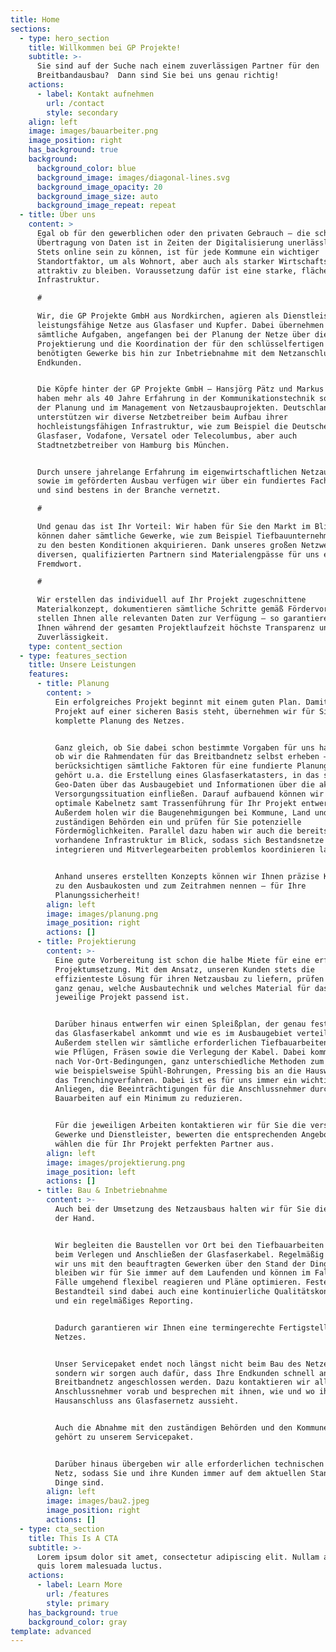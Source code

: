```yaml
---
title: Home
sections:
  - type: hero_section
    title: Willkommen bei GP Projekte!
    subtitle: >-
      Sie sind auf der Suche nach einem zuverlässigen Partner für den
      Breitbandausbau?  Dann sind Sie bei uns genau richtig!
    actions:
      - label: Kontakt aufnehmen
        url: /contact
        style: secondary
    align: left
    image: images/bauarbeiter.png
    image_position: right
    has_background: true
    background:
      background_color: blue
      background_image: images/diagonal-lines.svg
      background_image_opacity: 20
      background_image_size: auto
      background_image_repeat: repeat
  - title: Über uns
    content: >
      Egal ob für den gewerblichen oder den privaten Gebrauch – die schnelle
      Übertragung von Daten ist in Zeiten der Digitalisierung unerlässlich.
      Stets online sein zu können, ist für jede Kommune ein wichtiger
      Standortfaktor, um als Wohnort, aber auch als starker Wirtschaftsstandort
      attraktiv zu bleiben. Voraussetzung dafür ist eine starke, flächendeckende
      Infrastruktur. 

      #

      Wir, die GP Projekte GmbH aus Nordkirchen, agieren als Dienstleister für
      leistungsfähige Netze aus Glasfaser und Kupfer. Dabei übernehmen wir
      sämtliche Aufgaben, angefangen bei der Planung der Netze über die
      Projektierung und die Koordination der für den schlüsselfertigen Bau
      benötigten Gewerke bis hin zur Inbetriebnahme mit dem Netzanschluss der
      Endkunden. 


      Die Köpfe hinter der GP Projekte GmbH – Hansjörg Pätz und Markus Gote –
      haben mehr als 40 Jahre Erfahrung in der Kommunikationstechnik sowie in
      der Planung und im Management von Netzausbauprojekten. Deutschlandweit
      unterstützen wir diverse Netzbetreiber beim Aufbau ihrer
      hochleistungsfähigen Infrastruktur, wie zum Beispiel die Deutsche
      Glasfaser, Vodafone, Versatel oder Telecolumbus, aber auch
      Stadtnetzbetreiber von Hamburg bis München. 


      Durch unsere jahrelange Erfahrung im eigenwirtschaftlichen Netzausbau
      sowie im geförderten Ausbau verfügen wir über ein fundiertes Fachwissen
      und sind bestens in der Branche vernetzt. 

      #

      Und genau das ist Ihr Vorteil: Wir haben für Sie den Markt im Blick und
      können daher sämtliche Gewerke, wie zum Beispiel Tiefbauunternehmen, immer
      zu den besten Konditionen akquirieren. Dank unseres großen Netzwerks zu
      diversen, qualifizierten Partnern sind Materialengpässe für uns ein
      Fremdwort. 

      # 

      Wir erstellen das individuell auf Ihr Projekt zugeschnittene
      Materialkonzept, dokumentieren sämtliche Schritte gemäß Fördervorgabe und
      stellen Ihnen alle relevanten Daten zur Verfügung – so garantieren wir
      Ihnen während der gesamten Projektlaufzeit höchste Transparenz und
      Zuverlässigkeit. 
    type: content_section
  - type: features_section
    title: Unsere Leistungen
    features:
      - title: Planung
        content: >
          Ein erfolgreiches Projekt beginnt mit einem guten Plan. Damit Ihr
          Projekt auf einer sicheren Basis steht, übernehmen wir für Sie die
          komplette Planung des Netzes. 


          Ganz gleich, ob Sie dabei schon bestimmte Vorgaben für uns haben, oder
          ob wir die Rahmendaten für das Breitbandnetz selbst erheben – wir
          berücksichtigen sämtliche Faktoren für eine fundierte Planung. Dazu
          gehört u.a. die Erstellung eines Glasfaserkatasters, in das sämtliche
          Geo-Daten über das Ausbaugebiet und Informationen über die aktuelle
          Versorgungssituation einfließen. Darauf aufbauend können wir das
          optimale Kabelnetz samt Trassenführung für Ihr Projekt entwerfen.
          Außerdem holen wir die Baugenehmigungen bei Kommune, Land und den
          zuständigen Behörden ein und prüfen für Sie potenzielle
          Fördermöglichkeiten. Parallel dazu haben wir auch die bereits
          vorhandene Infrastruktur im Blick, sodass sich Bestandsnetze
          integrieren und Mitverlegearbeiten problemlos koordinieren lassen. 


          Anhand unseres erstellten Konzepts können wir Ihnen präzise Kennzahlen
          zu den Ausbaukosten und zum Zeitrahmen nennen – für Ihre
          Planungssicherheit!
        align: left
        image: images/planung.png
        image_position: right
        actions: []
      - title: Projektierung
        content: >-
          Eine gute Vorbereitung ist schon die halbe Miete für eine erfolgreiche
          Projektumsetzung. Mit dem Ansatz, unseren Kunden stets die
          effizienteste Lösung für ihren Netzausbau zu liefern, prüfen wir vorab
          ganz genau, welche Ausbautechnik und welches Material für das
          jeweilige Projekt passend ist. 


          Darüber hinaus entwerfen wir einen Spleißplan, der genau festlegt, wo
          das Glasfaserkabel ankommt und wie es im Ausbaugebiet verteilt wird.
          Außerdem stellen wir sämtliche erforderlichen Tiefbauarbeiten zusammen
          wie Pflügen, Fräsen sowie die Verlegung der Kabel. Dabei kommen, je
          nach Vor-Ort-Bedingungen, ganz unterschiedliche Methoden zum Einsatz,
          wie beispielsweise Spühl-Bohrungen, Pressing bis an die Hauswand oder
          das Trenchingverfahren. Dabei ist es für uns immer ein wichtiges
          Anliegen, die Beeinträchtigungen für die Anschlussnehmer durch die
          Bauarbeiten auf ein Minimum zu reduzieren. 


          Für die jeweiligen Arbeiten kontaktieren wir für Sie die verschiedenen
          Gewerke und Dienstleister, bewerten die entsprechenden Angebote und
          wählen die für Ihr Projekt perfekten Partner aus. 
        align: left
        image: images/projektierung.png
        image_position: left
        actions: []
      - title: Bau & Inbetriebnahme
        content: >-
          Auch bei der Umsetzung des Netzausbaus halten wir für Sie die Zügel in
          der Hand. 


          Wir begleiten die Baustellen vor Ort bei den Tiefbauarbeiten sowie
          beim Verlegen und Anschließen der Glasfaserkabel. Regelmäßig stimmen
          wir uns mit den beauftragten Gewerken über den Stand der Dinge ab. So
          bleiben wir für Sie immer auf dem Laufenden und können im Fall der
          Fälle umgehend flexibel reagieren und Pläne optimieren. Fester
          Bestandteil sind dabei auch eine kontinuierliche Qualitätskontrolle
          und ein regelmäßiges Reporting. 


          Dadurch garantieren wir Ihnen eine termingerechte Fertigstellung des
          Netzes. 


          Unser Servicepaket endet noch längst nicht beim Bau des Netzes,
          sondern wir sorgen auch dafür, dass Ihre Endkunden schnell ans fertige
          Breitbandnetz angeschlossen werden. Dazu kontaktieren wir alle
          Anschlussnehmer vorab und besprechen mit ihnen, wie und wo ihr
          Hausanschluss ans Glasfasernetz aussieht. 


          Auch die Abnahme mit den zuständigen Behörden und den Kommunen selbst
          gehört zu unserem Servicepaket. 


          Darüber hinaus übergeben wir alle erforderlichen technischen Daten zum
          Netz, sodass Sie und ihre Kunden immer auf dem aktuellen Stand der
          Dinge sind.  
        align: left
        image: images/bau2.jpeg
        image_position: right
        actions: []
  - type: cta_section
    title: This Is A CTA
    subtitle: >-
      Lorem ipsum dolor sit amet, consectetur adipiscing elit. Nullam a metus
      quis lorem malesuada luctus.
    actions:
      - label: Learn More
        url: /features
        style: primary
    has_background: true
    background_color: gray
template: advanced
---
```

